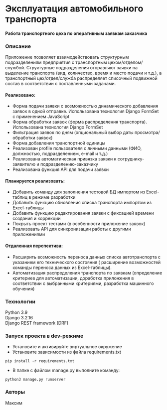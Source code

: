 
# Эксплуатация автомобильного транспорта
#### Работа транспортного цеха по оперативным заявкам заказчика 


### Описание
Приложение позволяет взаимодействовать структурным 
подразделениям предприятия с транспортным цехом/отделом/службой. 
Структурные подразделения отправляют заявки на выделение 
транспорта (вид, количество, время и место подачи и т.д.), 
а транспортный цех/отдел/служба распределяет списочный 
подвижной состав в соответствии с поставленными задачами.

#### Реализовано:
- Форма подачи заявки с возможностью динамического добавления заявок в одной отправке. Использована технология Django FormSet с применением JavaScript
- Форма обработки заявок (форма распределения транспорта). Использована технология Django FormSet
- Фильтрация заявок по дням (опциональный выбор даты просмотра/обработки заявок)
- Форма добавления транспортной единицы
- Реализован profile пользователя с личными данными (ФИО, должностью, подразделением, e-mail и т.д.)
- Реализована автоматическая привязка заявки к сотруднику-заявителю и подразделению-заказчику
- Реализована функция API для подачи заявки
#### Планируется реализовать:
- Добавить команду для заполнения тестовой БД импортом из Excel-таблиц в режиме разработки
- Добавить функцию обновления списка транспорта импортом из Excel-таблицы
- Добавить функцию редактирования заявки с фиксацией времени создания и коррекции
- Покрыть проект тестами (в особенности приложение заявок)
- Реализовать API для синхронизации работы с другими приложениями
#### Отдаленная перспектива:

- Расширить возможность переноса данных списка
автотранспорта с указанием его технического состояния (
расширение возможностей команды переноса данных из Excel-таблицы).
- Автоматизация распределения транспорта по заявкам (определение критериев для автоматизации, доработка приложения в соответствии с выбранными критериями, разработка машинного обучения)
### Технологии
Python 3.9 \
Django 3.2.16 \
Django REST framework (DRF)
### Запуск проекта в dev-режиме
- Установите и активируйте виртуальное окружение
- Установите зависимости из файла requirements.txt
```
pip install -r requirements.txt
``` 
- В папке с файлом manage.py выполните команду:
```
python3 manage.py runserver
```
### Авторы
Максим